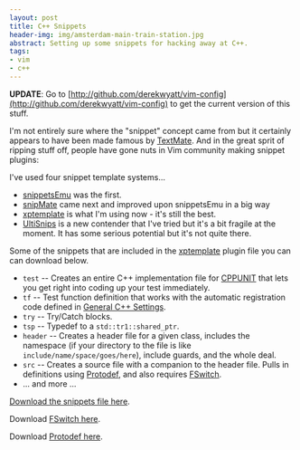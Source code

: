 ```yaml
---
layout: post
title: C++ Snippets
header-img: img/amsterdam-main-train-station.jpg
abstract: Setting up some snippets for hacking away at C++.
tags:
- vim
- c++
---
```

**UPDATE**: Go to [http://github.com/derekwyatt/vim-config](http://github.com/derekwyatt/vim-config) to get the current version of this stuff.

I'm not entirely sure where the "snippet" concept came from but it certainly appears to have been made famous by [TextMate](http://macromates.com/). And in the great sprit of ripping stuff off, people have gone nuts in Vim community making snippet plugins:

I've used four snippet template systems...

- [snippetsEmu](http://www.vim.org/scripts/script.php?script_id=1318) was the first.
- [snipMate](http://www.vim.org/scripts/script.php?script_id=2540) came next and improved upon snippetsEmu in a big way
- [xptemplate](http://www.vim.org/scripts/script.php?script_id=2611) is what I'm using now - it's still the best.
- [UltiSnips](http://www.vim.org/scripts/script.php?script_id=2715) is a new contender that I've tried but it's a bit fragile at the moment. It has some serious potential but it's not quite there.

Some of the snippets that are included in the [xptemplate](http://www.vim.org/scripts/script.php?script_id=2611) plugin file you can can download below.

- `test` -- Creates an entire C++ implementation file for [CPPUNIT](http://sourceforge.net/apps/mediawiki/cppunit/index.php?title=Main_Page) that lets you get right into coding up your test immediately.
- `tf` -- Test function definition that works with the automatic registration code defined in [General C++ Settings](/vim/working-with-vim-and-cpp/general-cpp-settings/).
- `try` -- Try/Catch blocks.
- `tsp` -- Typedef to a `std::tr1::shared_ptr`.
- `header` -- Creates a header file for a given class, includes the namespace (if your directory to the file is like `include/name/space/goes/here`), include guards, and the whole deal.
- `src` -- Creates a source file with a companion to the header file. Pulls in definitions using [Protodef](http://www.vim.org/scripts/script.php?script_id=2624), and also requires [FSwitch](http://www.vim.org/scripts/script.php?script_id=2590).
-   ... and more ...

[Download the snippets file here](/wp-content/uploads/2009/08/my.cpp.xpt.vim).

Download [FSwitch here](http://www.vim.org/scripts/script.php?script_id=2590).

Download [Protodef here](http://www.vim.org/scripts/script.php?script_id=2624).
